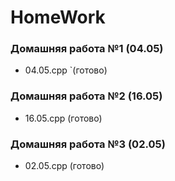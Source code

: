 # HomeWork
### Домашняя работа №1 (04.05)
- 04.05.cpp `(готово)

### Домашняя работа №2 (16.05)
- 16.05.cpp (готово)

### Домашняя работа №3 (02.05)
- 02.05.cpp (готово)

